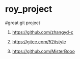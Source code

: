 # roy_project

#great git project

1.  https://github.com/zhangyd-c

2.  https://gitee.com/52itstyle

3.  https://github.com/MisterBooo
